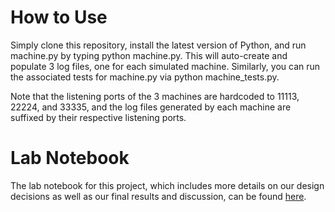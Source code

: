 # How to Use
Simply clone this repository, install the latest version of Python, and run machine.py by typing python machine.py. This will auto-create and populate 3 log files, one for each simulated machine. Similarly, you can run the associated tests for machine.py via python machine_tests.py.

Note that the listening ports of the 3 machines are hardcoded to 11113, 22224, and 33335, and the log files generated by each machine are suffixed by their respective listening ports.

# Lab Notebook
The lab notebook for this project, which includes more details on our design decisions as well as our final results and discussion, can be found [here](https://docs.google.com/document/d/1m0Hdnx23JB3X3RP0DsMQ4e7vUcD4PTxwMOZRyo6EZdM/edit?usp=sharing). 